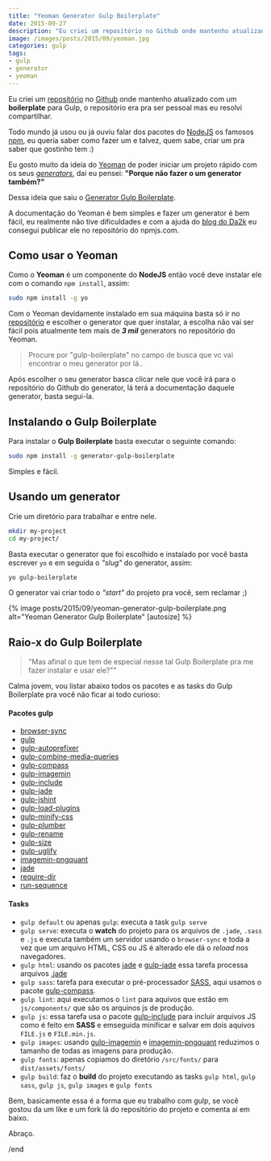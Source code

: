 ```yaml
---
title: "Yeoman Generator Gulp Boilerplate"
date: 2015-09-27
description: "Eu criei um repositório no Github onde mantenho atualizado com um boilerplate para Gulp, o repositório era pra ser pessoal mas eu resolvi compartilhar."
image: /images/posts/2015/09/yeoman.jpg
categories: gulp
tags:
- gulp
- generator
- yeoman
---
```


Eu criei um [repositório](https://github.com/nandomoreirame/gulp-boilerplate) no [Github](https://github.com/) onde mantenho atualizado com um **boilerplate** para Gulp, o repositório era pra ser pessoal mas eu resolvi compartilhar.

Todo mundo já usou ou já ouviu falar dos pacotes do [NodeJS](https://nodejs.org/) os famosos [npm](https://www.npmjs.com/), eu queria saber como fazer um e talvez, quem sabe, criar um pra saber que gostinho tem :)

Eu gosto muito da ideia do [Yeoman](http://yeoman.io/) de poder iniciar um projeto rápido com os seus _[generators](http://yeoman.io/generators/)_, dai eu pensei: **"Porque não fazer o um generator também?"**

Dessa ideia que saiu o [Generator Gulp Boilerplate](https://github.com/nandomoreirame/generator-gulp-boilerplate).

A documentação do Yeoman é bem simples e fazer um generator é bem fácil, eu realmente não tive dificuldades e com a ajuda do [blog do Da2k](http://blog.da2k.com.br/2015/03/20/criando-uma-ferramenta-de-cli-com-nodejs/) eu consegui publicar ele no repositório do npmjs.com.

## Como usar o Yeoman

Como o **Yeoman** é um componente do **NodeJS** então você deve instalar ele com o comando `npm install`, assim:

```bash
sudo npm install -g yo
```

Com o Yeoman devidamente instalado em sua máquina basta só ir no [repositório](http://yeoman.io/generators/) e escolher o generator que quer instalar, a escolha não vai ser fácil pois atualmente tem mais de _**3 mil**_ generators no repositório do Yeoman.

> Procure por "gulp-boilerplate" no campo de busca que vc vai encontrar o meu generator por lá..

Após escolher o seu generator basca clicar nele que você irá para o repositório do Github do generator, lá terá a documentação daquele generator, basta segui-la.

## Instalando o Gulp Boilerplate

Para instalar o **Gulp Boilerplate** basta executar o seguinte comando:

```bash
sudo npm install -g generator-gulp-boilerplate
```

Simples e fácil.

## Usando um generator

Crie um diretório para trabalhar e entre nele.

```bash
mkdir my-project
cd my-project/
```

Basta executar o generator que foi escolhido e instalado por você basta escrever `yo` e em seguida o _"slug"_ do generator, assim:

```bash
yo gulp-boilerplate
```

O generator vai criar todo o _"start"_ do projeto pra você, sem reclamar ;)

{% image posts/2015/09/yeoman-generator-gulp-boilerplate.png alt="Yeoman Generator Gulp Boilerplate" [autosize] %}

## Raio-x do Gulp Boilerplate

> "Mas afinal o que tem de especial nesse tal Gulp Boilerplate pra me fazer instalar e usar ele?""

Calma jovem, vou listar abaixo todos os pacotes e as tasks do Gulp Boilerplate pra você não ficar ai todo curioso:

#### Pacotes gulp

* [browser-sync](http://browsersync.io/)
* [gulp](https://npmjs.com/package/gulp)
* [gulp-autoprefixer](https://npmjs.com/package/gulp-autoprefixer)
* [gulp-combine-media-queries](https://npmjs.com/package/gulp-combine-media-queries)
* [gulp-compass](https://npmjs.com/package/gulp-compass)
* [gulp-imagemin](https://npmjs.com/package/gulp-imagemin)
* [gulp-include](https://npmjs.com/package/gulp-include)
* [gulp-jade](https://npmjs.com/package/gulp-jade)
* [gulp-jshint](https://npmjs.com/package/gulp-jshint)
* [gulp-load-plugins](https://npmjs.com/package/gulp-load-plugins)
* [gulp-minify-css](https://npmjs.com/package/gulp-minify-css)
* [gulp-plumber](https://npmjs.com/package/gulp-plumber)
* [gulp-rename](https://npmjs.com/package/gulp-rename)
* [gulp-size](https://npmjs.com/package/gulp-size)
* [gulp-uglify](https://npmjs.com/package/gulp-uglify)
* [imagemin-pngquant](https://npmjs.com/package/imagemin-pngquant)
* [jade](https://npmjs.com/package/jade)
* [require-dir](https://npmjs.com/package/require-dir)
* [run-sequence](https://npmjs.com/package/run-sequence)

#### Tasks

* `gulp default` ou apenas `gulp`: executa a task `gulp serve`
* `gulp serve`: executa o **watch** do projeto para os arquivos de `.jade`, `.sass` e `.js` e executa também um servidor usando o `browser-sync` e toda a vez que um arquivo HTML, CSS ou JS é alterado ele dá o _reload_ nos navegadores.
* `gulp html`: usando os pacotes [jade](https://www.npmjs.com/package/jade) e [gulp-jade](https://www.npmjs.com/package/gulp-jade) essa tarefa processa arquivos [.jade](http://jade-lang.com/)
* `gulp sass`: tarefa para executar o pré-processador [SASS](http://sass-lang.com/), aqui usamos o pacote [gulp-compass](https://www.npmjs.com/package/gulp-compass).
* `gulp lint`: aqui executamos o `lint` para aquivos que estão em `js/components/` que são os arquinos js de produção.
* `gulp js`: essa tarefa usa o pacote [gulp-include](https://www.npmjs.com/package/gulp-include) para incluir arquivos JS como é feito em **SASS** e emseguida minificar e salvar em dois aquivos `FILE.js` e `FILE.min.js`.
* `gulp images`: usando [gulp-imagemin](https://www.npmjs.com/package/gulp-imagemin) e [imagemin-pngquant](https://www.npmjs.com/package/imagemin-pngquant) reduzimos o tamanho de todas as imagens para produção.
* `gulp fonts`: apenas copiamos do diretório `/src/fonts/` para `dist/assets/fonts/`
* `gulp build`: faz o **build** do projeto executando as tasks `gulp html`, `gulp sass`, `gulp js`, `gulp images` e `gulp fonts`

Bem, basicamente essa é a forma que eu trabalho com gulp, se você gostou da um like e um fork lá do repositório do projeto e comenta ai em baixo.

Abraço.

/end
